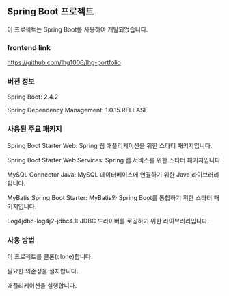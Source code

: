 ## Spring Boot 프로젝트

이 프로젝트는 Spring Boot를 사용하여 개발되었습니다.

### frontend link

https://github.com/lhg1006/lhg-portfolio

### 버전 정보

Spring Boot: 2.4.2

Spring Dependency Management: 1.0.15.RELEASE

### 사용된 주요 패키지

Spring Boot Starter Web: Spring 웹 애플리케이션을 위한 스타터 패키지입니다.

Spring Boot Starter Web Services: Spring 웹 서비스를 위한 스타터 패키지입니다.

MySQL Connector Java: MySQL 데이터베이스에 연결하기 위한 Java 라이브러리입니다.

MyBatis Spring Boot Starter: MyBatis와 Spring Boot를 통합하기 위한 스타터 패키지입니다.

Log4jdbc-log4j2-jdbc4.1: JDBC 드라이버를 로깅하기 위한 라이브러리입니다.

### 사용 방법

이 프로젝트를 클론(clone)합니다.

필요한 의존성을 설치합니다.

애플리케이션을 실행합니다.
